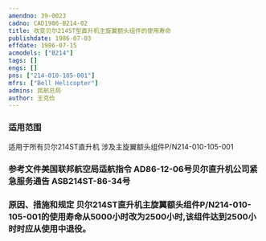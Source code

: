 ```yaml
---
amendno: 39-0023  
cadno: CAD1986-B214-02  
title: 改变贝尔214ST型直升机主旋翼额头组件的使用寿命  
publishdate: 1986-07-03  
effdate: 1986-07-15  
acmodels: ["B214"]  
tags: []  
engs: []  
pns: ["214-010-105-001"]  
mfrs: ["Bell Helicopter"]  
admins: 民航总局  
author: 王克俭  
---
```

  
### 适用范围  
适用于所有贝尔214ST直升机 涉及主旋翼额头组件P/N214-010-105-001  
  
<!--more-->  
### 参考文件美国联邦航空局适航指令 AD86-12-06号贝尔直升机公司紧急服务通告 ASB214ST-86-34号  
  
### 原因、措施和规定     贝尔214ST直升机主旋翼额头组件P/N214-010-105-001的使用寿命从5000小时改为2500小时,该组件达到2500小时时应从使用中退役。  
